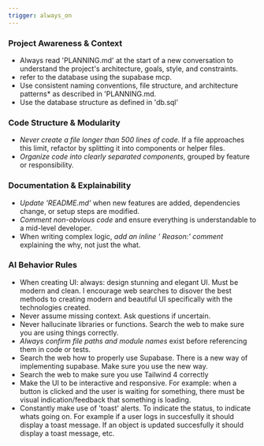 ```yaml
---
trigger: always_on
---
```


### Project Awareness & Context

- ⁠Always read 'PLANNING.md' at the start of a new conversation to understand the project's architecture, goals, style, and constraints.
- refer to the database using the supabase mcp.
- ⁠Use consistent naming conventions, file structure, and architecture patterns\* as described in 'PLANNING.md.
- Use the database structure as defined in 'db.sql'

### Code Structure & Modularity

- ⁠*Never create a file longer than 500 lines of code.* If a file approaches this limit, refactor by splitting it into components or helper files.
- ⁠*Organize code into clearly separated components*, grouped by feature or responsibility.

### Documentation & Explainability

- ⁠*Update 'README.md'* when new features are added, dependencies change, or setup steps are modified.
- ⁠*Comment non-obvious code* and ensure everything is understandable to a mid-level developer.
- When writing complex logic, _add an inline ' Reason:' comment_ explaining the why, not just the what.

### AI Behavior Rules

- When creating UI: always: design stunning and elegant UI. Must be modern and clean. I encourage web searches to disover the best methods to creating modern and beautiful UI specifically with the technologies created.
- ⁠Never assume missing context. Ask questions if uncertain.
- Never hallucinate libraries or functions. Search the web to make sure you are using things correctly.
- ⁠*Always confirm file paths and module names* exist before referencing them in code or tests.
- Search the web how to properly use Supabase. There is a new way of implementing supabase. Make sure you use the new way.
- Search the web to make sure you use Tailwind 4 correctly
- Make the UI to be interactive and responsive. For example: when a button is clicked and the user is waiting for something, there must be visual indication/feedback that something is loading.
- Constantly make use of 'toast' alerts. To indicate the status, to indicate whats going on. For example if a user logs in succesfully it should display a toast message. If an object is updated succesfully it should display a toast message, etc.
